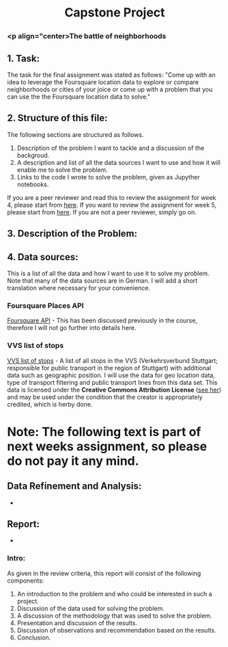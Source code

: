 # <p align="center">Capstone Project</p>
### <p align="center>The battle of neighborhoods</p>

## 1. Task:
The task for the final assignment was stated as follows: 
"Come up with an idea to leverage the Foursquare location data to explore or compare neighborhoods or cities of your joice or come up with a problem that you can use the the Foursquare location data to solve."

## 2. Structure of this file:
The following sections are structured as follows.

1. Description of the problem I want to tackle and a discussion of the backgroud.
2. A description and list of all the data sources I want to use and how it will enable me to solve the problem.
3. Links to the code I wrote to solve the problem, given as Jupyther notebooks.

If you are a peer reviewer and read this to review the assignment for week 4, please start from [here](#jump_point_week_5). If you want to review the assignment for week 5, please start from [here](#jump_point_week_6). If you are not a peer reviewer, simply go on.

<a name="jump_point_week_5"></a>
## 3. Description of the Problem:

## 4. Data sources:
This is a list of all the data and how I want to use it to solve my problem. Note that many of the data sources are in German. I will add a short translation where necessary for your convenience.

### Foursquare Places API
[Foursquare API](https://foursquare.com/) - This has been discussed previously in the course, therefore I will not go further into details here.
### VVS list of stops
 [VVS list of stops](https://www.openvvs.de/dataset/haltestellen/resource/d87d1f01-5c14-4d08-8452-e405a6472ab4) - A list of all stops in the VVS (Verkehrsverbund Stuttgart; responsible for public transport in the region of Stuttgart) with additional data such as geographic position.
I will use the data for geo location data, type of transport filtering and public transport lines from this data set.
This data is licensed under the **Creative Commons Attribution License** ([see her](http://opendefinition.org/licenses/cc-by/)) and may be used under the condition that the creator is appropriately credited, which is herby done.

# Note: The following text is part of next weeks assignment, so please do not pay it any mind.

<a name="jump_point_week_6"></a>
## Data Refinement and Analysis: 
-
## Report:
-
### Intro:
As given in the review criteria, this report will consist of the following components:
1. An introduction to the problem and who could be interested in such a project.
2. Discussion of the data used for solving the problem.
3. A discussion of the methodology that was used to solve the problem.
4. Presentation and discussion of the results.
5. Discussion of observations and recommendation based on the results.
6. Conclusion.
